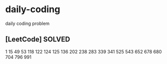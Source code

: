 # daily-coding
daily coding problem

## [LeetCode] SOLVED
1 15 49 53 118 122 124 125 136 202 238 283 339 341 525 543 652 678 680 704 796 991